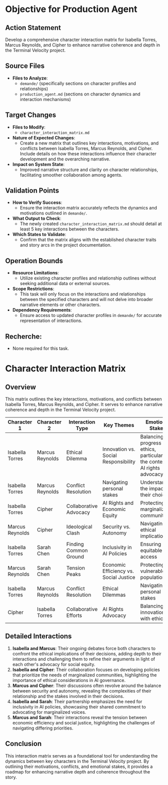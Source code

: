 # Objective for Production Agent

## Action Statement
Develop a comprehensive character interaction matrix for Isabella Torres, Marcus Reynolds, and Cipher to enhance narrative coherence and depth in the Terminal Velocity project.

## Source Files
- **Files to Analyze**: 
  - `demande/` (specifically sections on character profiles and relationships)
  - `production_agent.md` (sections on character dynamics and interaction mechanisms)

## Target Changes
- **Files to Modify**:
  - `character_interaction_matrix.md`
- **Nature of Expected Changes**: 
  - Create a new matrix that outlines key interactions, motivations, and conflicts between Isabella Torres, Marcus Reynolds, and Cipher. Include details on how these interactions influence their character development and the overarching narrative.
- **Impact on System State**: 
  - Improved narrative structure and clarity on character relationships, facilitating smoother collaboration among agents.

## Validation Points
- **How to Verify Success**: 
  - Ensure the interaction matrix accurately reflects the dynamics and motivations outlined in `demande/`.
- **What Output to Check**: 
  - The newly created `character_interaction_matrix.md` should detail at least 5 key interactions between the characters.
- **Which States to Validate**: 
  - Confirm that the matrix aligns with the established character traits and story arcs in the project documentation.

## Operation Bounds
- **Resource Limitations**: 
  - Utilize existing character profiles and relationship outlines without seeking additional data or external sources.
- **Scope Restrictions**: 
  - This task will only focus on the interactions and relationships between the specified characters and will not delve into broader narrative elements or other characters.
- **Dependency Requirements**: 
  - Ensure access to updated character profiles in `demande/` for accurate representation of interactions.

## Recherche:
- None required for this task.
# Character Interaction Matrix

## Overview
This matrix outlines the key interactions, motivations, and conflicts between Isabella Torres, Marcus Reynolds, and Cipher. It serves to enhance narrative coherence and depth in the Terminal Velocity project.

| Character 1       | Character 2       | Interaction Type         | Key Themes                          | Emotional Stakes                     |
|--------------------|--------------------|--------------------------|-------------------------------------|--------------------------------------|
| Isabella Torres     | Marcus Reynolds     | Ethical Dilemma          | Innovation vs. Social Responsibility | Balancing progress with ethics, particularly in the context of AI rights advocacy |
| Isabella Torres     | Marcus Reynolds     | Conflict Resolution       | Navigating personal stakes          | Understanding the impact of their choices |
| Isabella Torres     | Cipher              | Collaborative Advocacy    | AI Rights and Economic Equity       | Protecting marginalized communities   |
| Marcus Reynolds     | Cipher              | Ideological Clash        | Security vs. Autonomy               | Navigating ethical implications       |
| Isabella Torres     | Sarah Chen          | Finding Common Ground    | Inclusivity in AI Policies          | Ensuring equitable access            |
| Marcus Reynolds     | Sarah Chen          | Tension Peaks            | Economic Efficiency vs. Social Justice | Protecting vulnerable populations     |
| Isabella Torres     | Marcus Reynolds     | Conflict Resolution       | Ethical Dilemmas                    | Navigating personal stakes           |
| Cipher              | Isabella Torres     | Collaborative Efforts     | AI Rights Advocacy                  | Balancing innovation with ethics     |

## Detailed Interactions
1. **Isabella and Marcus**: Their ongoing debates force both characters to confront the ethical implications of their decisions, adding depth to their interactions and challenging them to refine their arguments in light of each other's advocacy for social equity.
2. **Isabella and Cipher**: Their collaboration focuses on developing policies that prioritize the needs of marginalized communities, highlighting the importance of ethical considerations in AI governance.
3. **Marcus and Cipher**: Their discussions often revolve around the balance between security and autonomy, revealing the complexities of their relationship and the stakes involved in their decisions.
4. **Isabella and Sarah**: Their partnership emphasizes the need for inclusivity in AI policies, showcasing their shared commitment to advocating for marginalized voices.
5. **Marcus and Sarah**: Their interactions reveal the tension between economic efficiency and social justice, highlighting the challenges of navigating differing priorities.

## Conclusion
This interaction matrix serves as a foundational tool for understanding the dynamics between key characters in the Terminal Velocity project. By outlining their motivations, conflicts, and emotional stakes, it provides a roadmap for enhancing narrative depth and coherence throughout the story.
